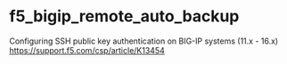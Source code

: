 # f5_bigip_remote_auto_backup

Configuring SSH public key authentication on BIG-IP systems (11.x - 16.x)
https://support.f5.com/csp/article/K13454
